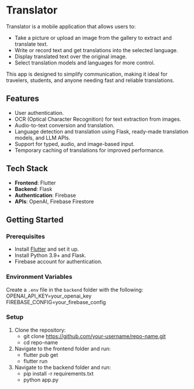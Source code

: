 # Translator

Translator is a mobile application that allows users to:
- Take a picture or upload an image from the gallery to extract and translate text.
- Write or record text and get translations into the selected language.
- Display translated text over the original image.
- Select translation models and languages for more control.

This app is designed to simplify communication, making it ideal for travelers, students, and anyone needing fast and reliable translations.

## Features
- User authentication.
- OCR (Optical Character Recognition) for text extraction from images.
- Audio-to-text conversion and translation.
- Language detection and translation using Flask, ready-made translation models, and LLM APIs.
- Support for typed, audio, and image-based input.
- Temporary caching of translations for improved performance.

## Tech Stack
- **Frontend**: Flutter
- **Backend**: Flask
- **Authentication**: Firebase
- **APIs**: OpenAI, Firebase Firestore

## Getting Started
### Prerequisites
- Install [Flutter](https://flutter.dev/docs/get-started/install) and set it up.
- Install Python 3.9+ and Flask.
- Firebase account for authentication.

### Environment Variables
Create a `.env` file in the `backend` folder with the following:
OPENAI_API_KEY=your_openai_key
FIREBASE_CONFIG=your_firebase_config

### Setup
1. Clone the repository:
   - git clone https://github.com/your-username/repo-name.git
   - cd repo-name
2. Navigate to the frontend folder and run:
   - flutter pub get
   - flutter run
3. Navigate to the backend folder and run:
   - pip install -r requirements.txt
   - python app.py



